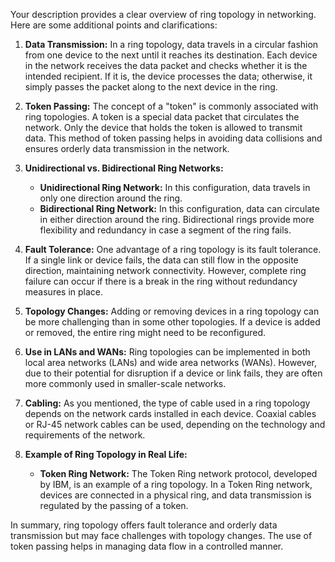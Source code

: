 Your description provides a clear overview of ring topology in networking. Here are some additional points and clarifications:

1. **Data Transmission:** In a ring topology, data travels in a circular fashion from one device to the next until it reaches its destination. Each device in the network receives the data packet and checks whether it is the intended recipient. If it is, the device processes the data; otherwise, it simply passes the packet along to the next device in the ring.

2. **Token Passing:** The concept of a "token" is commonly associated with ring topologies. A token is a special data packet that circulates the network. Only the device that holds the token is allowed to transmit data. This method of token passing helps in avoiding data collisions and ensures orderly data transmission in the network.

3. **Unidirectional vs. Bidirectional Ring Networks:**
   - **Unidirectional Ring Network:** In this configuration, data travels in only one direction around the ring.
   - **Bidirectional Ring Network:** In this configuration, data can circulate in either direction around the ring. Bidirectional rings provide more flexibility and redundancy in case a segment of the ring fails.

4. **Fault Tolerance:** One advantage of a ring topology is its fault tolerance. If a single link or device fails, the data can still flow in the opposite direction, maintaining network connectivity. However, complete ring failure can occur if there is a break in the ring without redundancy measures in place.

5. **Topology Changes:** Adding or removing devices in a ring topology can be more challenging than in some other topologies. If a device is added or removed, the entire ring might need to be reconfigured.

6. **Use in LANs and WANs:** Ring topologies can be implemented in both local area networks (LANs) and wide area networks (WANs). However, due to their potential for disruption if a device or link fails, they are often more commonly used in smaller-scale networks.

7. **Cabling:** As you mentioned, the type of cable used in a ring topology depends on the network cards installed in each device. Coaxial cables or RJ-45 network cables can be used, depending on the technology and requirements of the network.

8. **Example of Ring Topology in Real Life:**
   - **Token Ring Network:** The Token Ring network protocol, developed by IBM, is an example of a ring topology. In a Token Ring network, devices are connected in a physical ring, and data transmission is regulated by the passing of a token.

In summary, ring topology offers fault tolerance and orderly data transmission but may face challenges with topology changes. The use of token passing helps in managing data flow in a controlled manner.
